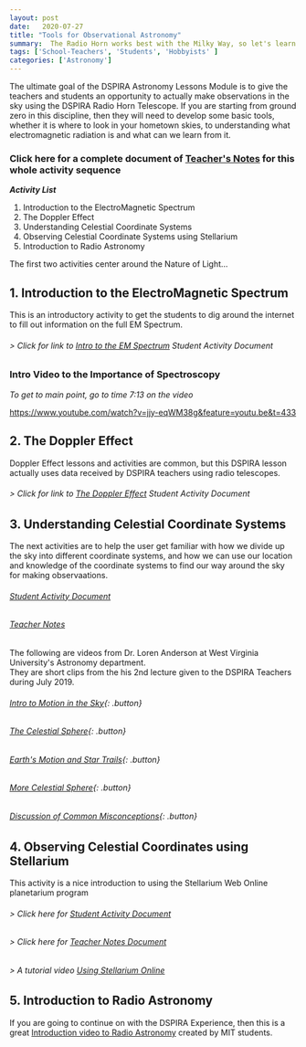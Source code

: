 ```yaml
---
layout: post
date:   2020-07-27
title: "Tools for Observational Astronomy"
summary:  The Radio Horn works best with the Milky Way, so let's learn about it
tags: ['School-Teachers', 'Students', 'Hobbyists' ]
categories: ['Astronomy'] 
---
```


The ultimate goal of the DSPIRA Astronomy Lessons Module is to give the teachers and students an opportunity to actually make observations in the sky using the DSPIRA Radio Horn Telescope.  If you are starting from ground zero in this discipline, then they will need to develop some basic tools, whether it is where to look in your hometown skies, to understanding what electromagnetic radiation is and what can we learn from it.  

### Click here for a complete document of [Teacher's Notes](https://docs.google.com/document/d/1ml9wJJ3wSbEf1A7UIMpiVHuxSqeQe7dbE3UrJ_Wq-hk/edit?usp=sharing) for this whole activity sequence

**_Activity List_**
   1. Introduction to the ElectroMagnetic Spectrum
   2. The Doppler Effect
   3. Understanding Celestial Coordinate Systems
   4. Observing Celestial Coordinate Systems using Stellarium
   5. Introduction to Radio Astronomy
   
   The first two activities center around the Nature of Light...
   
## 1. Introduction to the ElectroMagnetic Spectrum  

This is an introductory activity to get the students to dig around the internet to fill out information on the full EM Spectrum. 

###### > Click for link to [Intro to the EM Spectrum](https://drive.google.com/file/d/1iS-GHQtLvbfvYz1GLT67Ofp9SjeH1XYB/view?usp=sharing) Student Activity Document

### Intro Video to the Importance of Spectroscopy 
_To get to main point, go to time 7:13 on the video_ 

https://www.youtube.com/watch?v=jjy-eqWM38g&feature=youtu.be&t=433

## 2. The Doppler Effect

Doppler Effect lessons and activities are common, but this DSPIRA lesson actually uses data received by DSPIRA teachers using radio telescopes.


###### > Click for link to [The Doppler Effect](https://drive.google.com/file/d/1gbDCY0ZIlvnDZP1k5oq9_Hr0P6gqWSqr/view?usp=sharing) Student Activity Document


## 3. Understanding Celestial Coordinate Systems

The next activities are to help the user get familiar with how we divide up the sky into different coordinate systems, and how we can use our location and knowledge of the coordinate systems to find our way around the sky for making observaations.

###### [Student Activity Document](https://docs.google.com/document/d/1hlc1SBIF0k_CGa8UhYB3Bi1jVJp1-mBKM7ouzOqZ1gY/edit?usp=sharing)

###### [Teacher Notes](https://docs.google.com/document/d/1JVFn5d4mhCN-fU2JmSMRD95g3N5xwSbFM94TUpAUe3k/edit?usp=sharing)
    
The following are videos from Dr. Loren Anderson at West Virginia University's Astronomy department.  
They are short clips from the his 2nd lecture given to the DSPIRA Teachers during July 2019.

###### [Intro to Motion in the Sky](https://www.youtube.com/watch?v=wUNDoUoDrCg){: .button}

###### [The Celestial Sphere](https://www.youtube.com/watch?v=d8BcwK5nlos){: .button}

###### [Earth's Motion and Star Trails](https://www.youtube.com/watch?v=_L1R1VnMeD4){: .button}

###### [More Celestial Sphere](https://www.youtube.com/watch?v=UpYt7238p5g){: .button}

###### [Discussion of Common Misconceptions](https://www.youtube.com/watch?v=nfonuosoHUk){: .button}


## 4. Observing Celestial Coordinates using Stellarium

This activity is a nice introduction to using the Stellarium Web Online planetarium program 

###### > Click here for [Student Activity Document](https://docs.google.com/document/d/1_AqfrH3EmqX0GnkzMcA-iTKe62dqW4h8mwduzmP6hu4/edit?usp=sharing) 

###### > Click here for [Teacher Notes Document](https://docs.google.com/document/d/1_rUbPuXiTXhHVkVDIOzbh-0F8xSCeMn5sbd4OHJzIrg/edit?usp=sharing) 

###### > A tutorial video [Using Stellarium Online](https://www.youtube.com/watch?v=ApKA6kWlFuQ)


## 5. Introduction to Radio Astronomy 

If you are going to continue on with the DSPIRA Experience, then this is a great [Introduction video to Radio Astronomy](https://www.youtube.com/watch?v=-UrzmAa62ho) created by MIT students.


